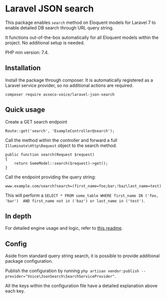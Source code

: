 # Laravel JSON search

This package enables ``search`` method on Eloquent models for 
Laravel 7 to enable detailed DB search through URL query string. 

It functions out-of-the-box automatically for all Eloquent models 
within the project. No additional setup is needed.

PHP min version: 7.4.

## Installation

Install the package through composer. It is automatically registered
as a Laravel service provider, so no additional actions are required.

``composer require asseco-voice/laravel-json-search``

## Quick usage

Create a GET search endpoint

```
Route::get('search', 'ExampleController@search');
```

Call the method within the controller and forward a full `Illuminate\Http\Request` object to the search method.

```
public function search(Request $request)
{
    return SomeModel::search($request)->get();
}
```
 
Call the endpoint providing the query string:

```
www.example.com/search?search=(first_name=foo;bar;!baz\last_name=test)
```
    
This will perform a ``SELECT * FROM some_table WHERE first_name IN ('foo, 'bar') 
AND first_name not in ('baz') or last_name in ('test')``.

## In depth

For detailed engine usage and logic, refer to 
[this readme](https://github.com/asseco-voice/laravel-json-query-builder).

## Config 

Aside from standard query string search, it is possible to provide additional 
package configuration.

Publish the configuration by running 
`php artisan vendor:publish --provider="Voice\JsonSearch\SearchServiceProvider"`.

All the keys within the configuration file have a detailed explanation above each key.
